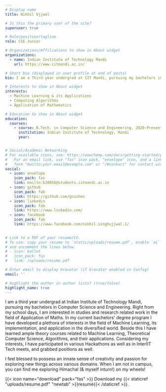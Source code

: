 ```yaml
---
# Display name
title: Nikhil Ujjwal

# Is this the primary user of the site?
superuser: true

# Role/position/tagline
role: CSE Junior

# Organizations/Affiliations to show in About widget
organizations:
  - name: Indian Institute of Technology Mandi
    url: https://www.iitmandi.ac.in/

# Short bio (displayed in user profile at end of posts)
bio: I am a Third-year undergrad at IIT Mandi, pursuing my bachelors in Computer Science and Engineering. Theoretical Computer Science, Confluence of Machine Learning, privacy, efficiency and sustainability of systems and Algorithms is what interests me at present.

# Interests to show in About widget
interests:
  - Machine Learning & its Applications
  - Computing Algorithms 
  - Application of Mathematics

# Education to show in About widget
education:
  courses:
    - course: B.Tech. in Computer Science and Engineering, 2020-Present
      institution: Indian Institute of Technology, Mandi
      year: 


# Social/Academic Networking
# For available icons, see: https://wowchemy.com/docs/getting-started/page-builder/#icons
#   For an email link, use "fas" icon pack, "envelope" icon, and a link in the
#   form "mailto:your-email@example.com" or "/#contact" for contact widget.
social:
  - icon: envelope
    icon_pack: fas
    link: mailto:b20056@students.iitmandi.ac.in
  - icon: github
    icon_pack: fab
    link: https://github.com/gcushen
  - icon: linkedin
    icon_pack: fab
    link: https://www.linkedin.com/
  - icon: facebook
    icon_pack: fab
    link: https://www.facebook.com/nikhil.singhujjwal.1/
  

# Link to a PDF of your resume/CV.
# To use: copy your resume to `static/uploads/resume.pdf`, enable `ai` icons in `params.toml`,
# and uncomment the lines below.
# - icon: ballot
#   icon_pack: fas
#   link: /uploads/resume.pdf

# Enter email to display Gravatar (if Gravatar enabled in Config)
email: ''

# Highlight the author in author lists? (true/false)
highlight_name: true
---
```


I am a third year undergrad at Indian Institute of Technology Mandi, pursuing my bachelors in Computer Science and Engineering. Right from my school days, I am interested in studies and research related work in the field of Application of Maths. In my current bachelors' degree program I have developed a plethora of interests in the field of Machine Learning, its implementation, and application in the diversified world. Beside this I have learned ample theory courses related to Machine Learning, Theoretical Computer Science, Algorithms, and their applications. Considering my interests, I have participated in various Hackathons as well as in InterIIT Tech meets, and grabbed positions as well.

I feel blessed to possess an innate sense of creativity and passion for exploring new things across various domains. When I am not in campus, you can find me exploring Himachal (& myself inturn!) on my wheels!

{{< icon name="download" pack="fas" >}} Download my {{< staticref "uploads/resume.pdf" "newtab" >}}resumé{{< /staticref >}}.
